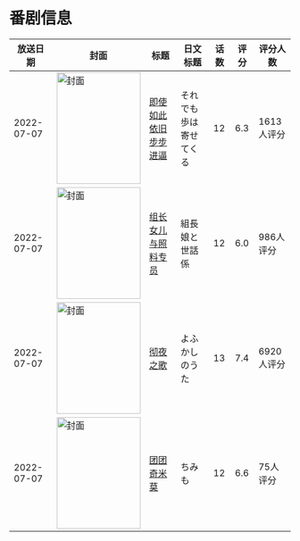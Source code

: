 # 番剧信息

|放送日期|封面|标题|日文标题|话数|评分|评分人数|
|---|---|---|---|---|---|---|
|2022-07-07|<img src="//lain.bgm.tv/pic/cover/c/ba/d1/324728_qq0OM.jpg" alt="封面" style="width:150px;height:200px;object-fit:cover;">|[即使如此依旧步步进逼](https://bangumi.tv/subject/324728)|それでも歩は寄せてくる|12|6.3|1613人评分|
|2022-07-07|<img src="//lain.bgm.tv/pic/cover/c/2d/d8/348538_VNKOY.jpg" alt="封面" style="width:150px;height:200px;object-fit:cover;">|[组长女儿与照料专员](https://bangumi.tv/subject/348538)|組長娘と世話係|12|6.0|986人评分|
|2022-07-07|<img src="//lain.bgm.tv/pic/cover/c/dd/cd/356774_zOW55.jpg" alt="封面" style="width:150px;height:200px;object-fit:cover;">|[彻夜之歌](https://bangumi.tv/subject/356774)|よふかしのうた|13|7.4|6920人评分|
|2022-07-07|<img src="//lain.bgm.tv/pic/cover/c/8b/2b/375977_7lBDZ.jpg" alt="封面" style="width:150px;height:200px;object-fit:cover;">|[团团奇米莫](https://bangumi.tv/subject/375977)|ちみも|12|6.6|75人评分|
